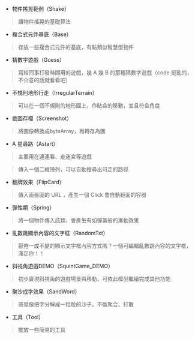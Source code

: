 * 物件搖晃範例（Shake）
> 讓物件搖晃的基礎算法

* 複合式元件基底（Base）
> 存放一些複合式元件的基底，有點類似智慧型物件

* 猜數字遊戲（Guess）
> 寫給同事打發時間用的遊戲，幾 A 幾 B 的那種猜數字遊戲（code 挺亂的，不介意的話就看看吧）

* 不規則地形行走（IrregularTerrain）
> 可以在一個不規則的地形圖上，作貼合的移動，並且符合角度

* 截圖存檔（Screenshot）
> 將圖像轉換成byteArray，再轉存為圖

* A 星尋路（Astart）
> 主要用在連連看、走迷宮等遊戲

 > 傳入一個二維陣列，可以自動搜尋出可走的路徑

* 翻牌效果（FlipCard）
> 傳入兩張圖的 URL ，產生一個 Click 會自動翻面的容器

* 彈性類（Spring）
> 將一個物件傳入該類，會產生有如彈簧般的漸動效果

* 亂數跳顯示內容的文字框（RandomTxt）
> 厭倦一成不變的顯示文字框內容方式嗎？一個可編輯亂數跳內容的文字框，滿足你！！

* 斜視角遊戲DEMO（SquintGame_DEMO）
> 初步實現斜視角的遊戲場景與移動，可依此模型繼續完成其他功能

* 聚沙成字效果（SandWord）
> 感覺像把字分解成一粒粒的沙子，不斷聚合、打散

* 工具（Tool）
> 擺放一些簡易的工具

